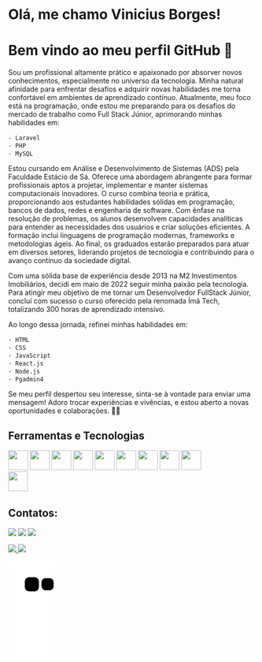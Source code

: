 # Olá, me chamo Vinicius Borges! 

# Bem vindo ao meu perfil GitHub 👋

Sou um profissional altamente prático e apaixonado por absorver novos conhecimentos, especialmente no universo da tecnologia. Minha natural afinidade para enfrentar desafios e adquirir novas habilidades me torna confortável em ambientes de aprendizado contínuo. Atualmente, meu foco está na programação, onde estou me preparando para os desafios do mercado de trabalho como Full Stack Júnior, aprimorando minhas habilidades em:

    - Laravel
    - PHP
    - MySQL

Estou cursando em  Análise e Desenvolvimento de Sistemas (ADS) pela Faculdade Estácio de Sá. Oferece uma abordagem abrangente para formar profissionais aptos a projetar, implementar e manter sistemas computacionais inovadores. O curso combina teoria e prática, proporcionando aos estudantes habilidades sólidas em programação, bancos de dados, redes e engenharia de software. Com ênfase na resolução de problemas, os alunos desenvolvem capacidades analíticas para entender as necessidades dos usuários e criar soluções eficientes. A formação inclui linguagens de programação modernas, frameworks e metodologias ágeis. Ao final, os graduados estarão preparados para atuar em diversos setores, liderando projetos de tecnologia e contribuindo para o avanço contínuo da sociedade digital.

Com uma sólida base de experiência desde 2013 na M2 Investimentos Imobiliários, decidi em maio de 2022 seguir minha paixão pela tecnologia. Para atingir meu objetivo de me tornar um Desenvolvedor FullStack Júnior, concluí com sucesso o curso oferecido pela renomada Ímã Tech, totalizando 300 horas de aprendizado intensivo.

Ao longo dessa jornada, refinei minhas habilidades em:

    - HTML
    - CSS
    - JavaScript
    - React.js
    - Node.js
    - Pgadmin4

Se meu perfil despertou seu interesse, sinta-se à vontade para enviar uma mensagem! Adoro trocar experiências e vivências, e estou aberto a novas oportunidades e colaborações. 👨‍💻

## Ferramentas e Tecnologias
  <img src="https://cdn.jsdelivr.net/gh/devicons/devicon/icons/html5/html5-original-wordmark.svg" width="40" height="40"/>  <img src="https://cdn.jsdelivr.net/gh/devicons/devicon/icons/css3/css3-original-wordmark.svg" width="40" height="40"/> 
            <img src="https://cdn.jsdelivr.net/gh/devicons/devicon/icons/postgresql/postgresql-original-wordmark.svg" width="40" height="40"/> 
            <img src="https://cdn.jsdelivr.net/gh/devicons/devicon/icons/nodejs/nodejs-plain.svg" width="40" height="40"/> 
            <img src="https://cdn.jsdelivr.net/gh/devicons/devicon/icons/react/react-original-wordmark.svg" width="40" height="40"/> 
            <img src="https://cdn.jsdelivr.net/gh/devicons/devicon/icons/git/git-original.svg" width="40" height="40"/> 
            <img src="https://cdn.jsdelivr.net/gh/devicons/devicon/icons/github/github-original-wordmark.svg" width="40" height="40"/> 
            <img src="https://cdn.jsdelivr.net/gh/devicons/devicon/icons/javascript/javascript-original.svg" width="40" height="40"/> 
            <img src="https://cdn.jsdelivr.net/gh/devicons/devicon/icons/php/php-original.svg" width="40" height="40"/>            
            <img src="https://cdn.jsdelivr.net/gh/devicons/devicon/icons/laravel/laravel-plain-wordmark.svg" width="40" height="40"/>
          
            

 ## Contatos:

<div>

<a href="https://www.instagram.com/vinicius.borginho/" target="_blank"><img src="https://img.shields.io/badge/-Instagram-%23E4405F?style=for-the-badge&logo=instagram&logoColor=white" target="_blank"></a>
<a href = "mailto:vinnepaul@gmail.com"><img src="https://img.shields.io/badge/Gmail-D14836?style=for-the-badge&logo=gmail&logoColor=white" target="_blank"></a>
<a href="https://www.linkedin.com/in/viniciusborgesdev/(https://www.linkedin.com/in/viniciusaraujodev/)" target="_blank"><img src="https://img.shields.io/badge/-LinkedIn-%230077B5?style=for-the-badge&logo=linkedin&logoColor=white" target="_blank"></a>   
</div>     

<div>
<a href="https://github.com/ViniciusBorgesdeAraujo">
<img height="180em" src="https://github-readme-stats.vercel.app/api/top-langs/?username=ViniciusBorgesdeAraujo&layout=compact&langs_count=7&theme=dracula"/>
<img height="180em" src="https://github-readme-stats.vercel.app/api?username=ViniciusBorgesdeAraujo&show_icons=true&theme=dracula&include_all_commits=true&count_private=true"/>
</div>


![Snake animation](https://github.com/ViniciusBorgesdeAraujo/ViniciusBorgesdeAraujo/blob/output/github-contribution-grid-snake.svg)
